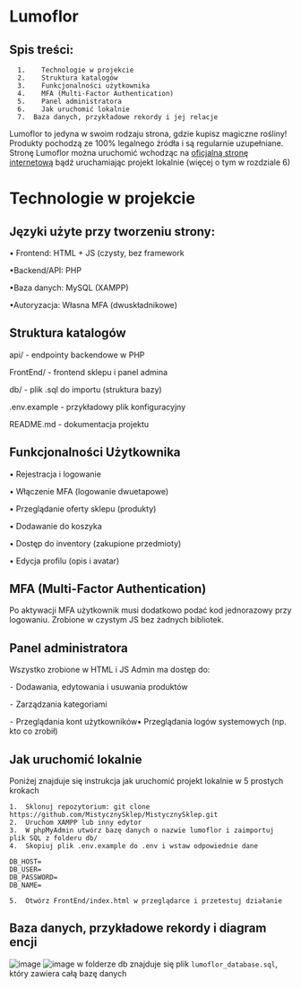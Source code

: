 # Lumoflor 

## Spis treści:
```
  1.	Technologie w projekcie
  2.	Struktura katalogów
  3.	Funkcjonalności użytkownika
  4.	MFA (Multi-Factor Authentication)
  5.	Panel administratora
  6.	Jak uruchomić lokalnie
  7.  Baza danych, przykładowe rekordy i jej relacje
```
Lumoflor to jedyna w swoim rodzaju strona, gdzie kupisz magiczne rośliny! Produkty pochodzą ze 100% legalnego źródła i są regularnie uzupełniane.  Stronę Lumoflor można uruchomić wchodząc na [oficjalną stronę internetową](https://misklep.tymi.org/login.html) bądź uruchamiając projekt lokalnie (więcej o tym w rozdziale 6)

# Technologie w projekcie

## Języki użyte przy tworzeniu strony:
• Frontend: HTML + JS (czysty, bez framework  

•Backend/API: PHP  

•Baza danych: MySQL (XAMPP)  

•Autoryzacja: Własna MFA (dwuskładnikowe)

## Struktura katalogów

api/           - endpointy backendowe w PHP  

FrontEnd/      - frontend sklepu i panel admina  

db/            - plik .sql do importu (struktura bazy)  

.env.example   - przykładowy plik konfiguracyjny  

README.md      - dokumentacja projektu

## Funkcjonalności Użytkownika

•	Rejestracja i logowanie  

•	Włączenie MFA (logowanie dwuetapowe)  
 
•	Przeglądanie oferty sklepu (produkty)  

•	Dodawanie do koszyka  

•	Dostęp do inventory (zakupione przedmioty)  

•	Edycja profilu (opis i avatar)


## MFA (Multi-Factor Authentication)

Po aktywacji MFA użytkownik musi dodatkowo podać kod jednorazowy przy logowaniu.
Zrobione w czystym JS bez żadnych bibliotek.

## Panel administratora

Wszystko zrobione w HTML i JS
Admin ma dostęp do:  

⁃	Dodawania, edytowania i usuwania produktów  
 
⁃	Zarządzania kategoriami  
 
⁃	Przeglądania kont użytkowników•	Przeglądania logów systemowych (np. kto co zrobił)  
 

## Jak uruchomić lokalnie

Poniżej znajduje się instrukcja jak uruchomić projekt lokalnie w 5 prostych krokach
```
1.	Sklonuj repozytorium: git clone https://github.com/MistycznySklep/MistycznySklep.git
2.	Uruchom XAMPP lub inny edytor
3.	W phpMyAdmin utwórz bazę danych o nazwie lumoflor i zaimportuj plik SQL z folderu db/
4.	Skopiuj plik .env.example do .env i wstaw odpowiednie dane
```
```env
DB_HOST=
DB_USER=
DB_PASSWORD=
DB_NAME=
```
```
5.	Otwórz FrontEnd/index.html w przeglądarce i przetestuj działanie

```
## Baza danych, przykładowe rekordy i diagram encji
![image](https://github.com/user-attachments/assets/2c1fca6d-83ec-4b76-ae01-a0735379e671)
![image](https://github.com/user-attachments/assets/a7e84dbe-b5bb-4105-a4a7-ec5b5135783f)
w folderze db znajduje się plik `lumoflor_database.sql`, który zawiera całą bazę danych


